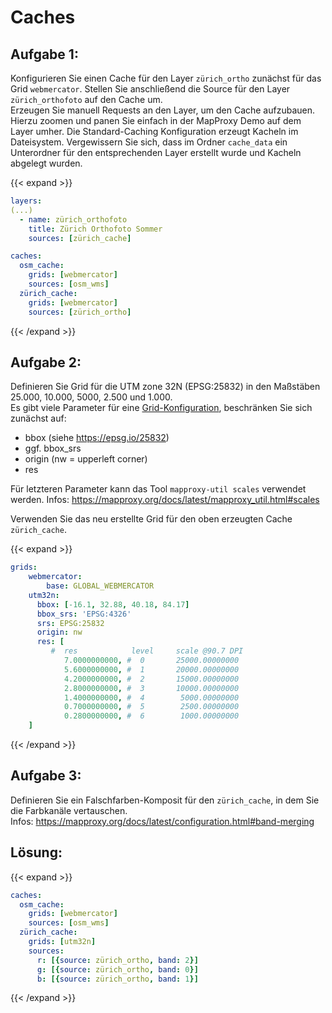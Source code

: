 # Caches

## Aufgabe 1:
Konfigurieren Sie einen Cache für den Layer `zürich_ortho` zunächst für das Grid `webmercator`. Stellen Sie anschließend die Source für den Layer `zürich_orthofoto` auf den Cache um.  
Erzeugen Sie manuell Requests an den Layer, um den Cache aufzubauen. Hierzu zoomen und panen Sie einfach in der MapProxy Demo auf dem Layer umher. Die Standard-Caching Konfiguration erzeugt Kacheln im Dateisystem. Vergewissern Sie sich, dass im Ordner `cache_data` ein Unterordner für den entsprechenden Layer erstellt wurde und Kacheln abgelegt wurden.

{{< expand >}}
```yaml
layers:
(...)
  - name: zürich_orthofoto
    title: Zürich Orthofoto Sommer
    sources: [zürich_cache]

caches:
  osm_cache:
    grids: [webmercator]
    sources: [osm_wms]
  zürich_cache:
    grids: [webmercator]
    sources: [zürich_ortho]
```
{{< /expand >}}

## Aufgabe 2:
Definieren Sie Grid für die UTM zone 32N (EPSG:25832) in den Maßstäben 25.000, 10.000, 5000, 2.500 und 1.000.  
Es gibt viele Parameter für eine [Grid-Konfiguration](https://mapproxy.org/docs/latest/configuration.html#id6), beschränken Sie sich zunächst auf:
- bbox (siehe https://epsg.io/25832)
- ggf. bbox_srs
- origin (nw = upperleft corner)
- res

Für letzteren Parameter kann das Tool `mapproxy-util scales` verwendet werden. Infos: https://mapproxy.org/docs/latest/mapproxy_util.html#scales  

Verwenden Sie das neu erstellte Grid für den oben erzeugten Cache `zürich_cache`.

{{< expand >}}
```yaml
grids:
    webmercator:
        base: GLOBAL_WEBMERCATOR
    utm32n:
      bbox: [-16.1, 32.88, 40.18, 84.17]
      bbox_srs: 'EPSG:4326'
      srs: EPSG:25832
      origin: nw
      res: [
         #  res            level     scale @90.7 DPI
            7.0000000000, #  0       25000.00000000
            5.6000000000, #  1       20000.00000000
            4.2000000000, #  2       15000.00000000
            2.8000000000, #  3       10000.00000000
            1.4000000000, #  4        5000.00000000
            0.7000000000, #  5        2500.00000000
            0.2800000000, #  6        1000.00000000
    ]
```
{{< /expand >}}

## Aufgabe 3:

Definieren Sie ein Falschfarben-Komposit für den `zürich_cache`, in dem Sie die Farbkanäle vertauschen.  
Infos: https://mapproxy.org/docs/latest/configuration.html#band-merging

## Lösung:

{{< expand >}}
```yaml
caches:
  osm_cache:
    grids: [webmercator]
    sources: [osm_wms]
  zürich_cache:
    grids: [utm32n]
    sources:
      r: [{source: zürich_ortho, band: 2}]
      g: [{source: zürich_ortho, band: 0}]
      b: [{source: zürich_ortho, band: 1}]
```
{{< /expand >}}
